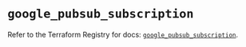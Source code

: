 # `google_pubsub_subscription`

Refer to the Terraform Registry for docs: [`google_pubsub_subscription`](https://registry.terraform.io/providers/hashicorp/google-beta/6.27.0/docs/resources/google_pubsub_subscription).
